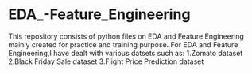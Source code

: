 # EDA_-Feature_Engineering

This repository consists of python files on EDA and Feature Engineering mainly created for practice and training purpose.
For EDA and Feature Engineering,I have dealt with various datsets such as:
1.Zomato dataset
2.Black Friday Sale dataset 
3.Flight Price Prediction dataset
